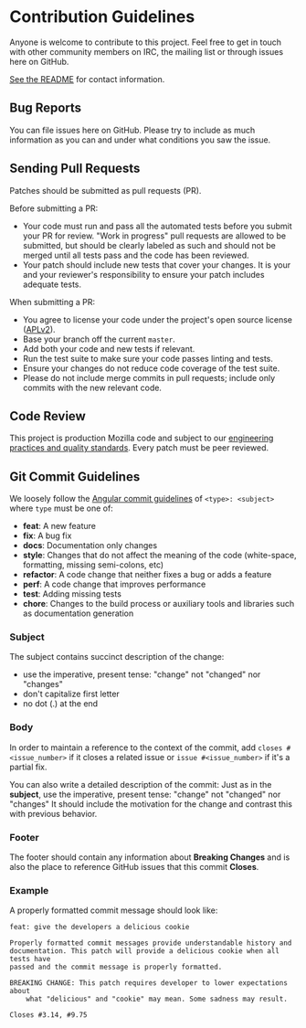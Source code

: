 # Contribution Guidelines

Anyone is welcome to contribute to this project. Feel free to get in touch with
other community members on IRC, the mailing list or through issues here on
GitHub.

[See the README](/README.rst) for contact information.

## Bug Reports

You can file issues here on GitHub. Please try to include as much information as
you can and under what conditions you saw the issue.

## Sending Pull Requests

Patches should be submitted as pull requests (PR).

Before submitting a PR:
- Your code must run and pass all the automated tests before you submit your PR
  for review. "Work in progress" pull requests are allowed to be submitted, but
  should be clearly labeled as such and should not be merged until all tests
  pass and the code has been reviewed.
- Your patch should include new tests that cover your changes. It is your and
  your reviewer's responsibility to ensure your patch includes adequate tests.

When submitting a PR:
- You agree to license your code under the project's open source license
  ([APLv2](/LICENSE)).
- Base your branch off the current `master`.
- Add both your code and new tests if relevant.
- Run the test suite to make sure your code passes linting and tests.
- Ensure your changes do not reduce code coverage of the test suite.
- Please do not include merge commits in pull requests; include only commits
  with the new relevant code.

## Code Review

This project is production Mozilla code and subject to our [engineering practices and quality standards](https://developer.mozilla.org/en-US/docs/Mozilla/Developer_guide/Committing_Rules_and_Responsibilities). Every patch must be peer reviewed.

## Git Commit Guidelines

We loosely follow the [Angular commit guidelines](https://github.com/angular/angular.js/blob/master/CONTRIBUTING.md#type)
of `<type>: <subject>` where `type` must be one of:

* **feat**: A new feature
* **fix**: A bug fix
* **docs**: Documentation only changes
* **style**: Changes that do not affect the meaning of the code (white-space, formatting, missing
  semi-colons, etc)
* **refactor**: A code change that neither fixes a bug or adds a feature
* **perf**: A code change that improves performance
* **test**: Adding missing tests
* **chore**: Changes to the build process or auxiliary tools and libraries such as documentation
  generation

### Subject

The subject contains succinct description of the change:

* use the imperative, present tense: "change" not "changed" nor "changes"
* don't capitalize first letter
* no dot (.) at the end

### Body

In order to maintain a reference to the context of the commit, add
`closes #<issue_number>` if it closes a related issue or `issue #<issue_number>`
if it's a partial fix.

You can also write a detailed description of the commit: Just as in the
**subject**, use the imperative, present tense: "change" not "changed" nor
"changes" It should include the motivation for the change and contrast this with
previous behavior.

### Footer

The footer should contain any information about **Breaking Changes** and is also
the place to reference GitHub issues that this commit **Closes**.

### Example

A properly formatted commit message should look like:

```
feat: give the developers a delicious cookie

Properly formatted commit messages provide understandable history and
documentation. This patch will provide a delicious cookie when all tests have
passed and the commit message is properly formatted.

BREAKING CHANGE: This patch requires developer to lower expectations about
    what "delicious" and "cookie" may mean. Some sadness may result.

Closes #3.14, #9.75
```
